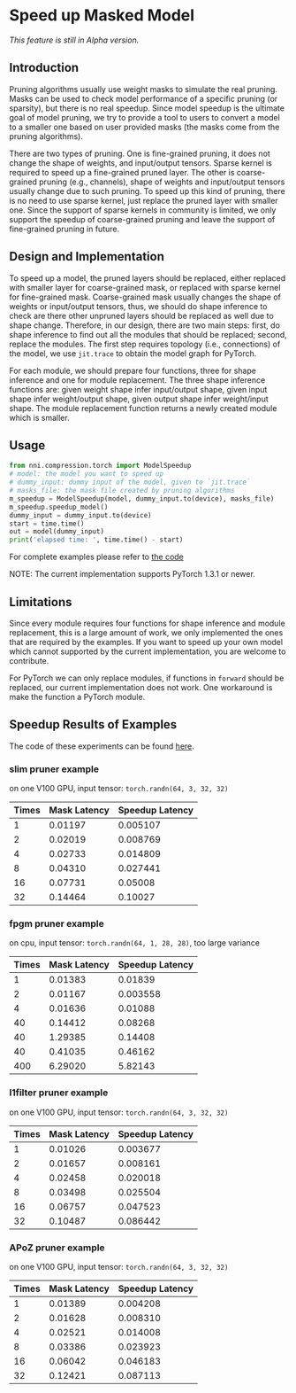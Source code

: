 # Speed up Masked Model

*This feature is still in Alpha version.*

## Introduction

Pruning algorithms usually use weight masks to simulate the real pruning. Masks can be used
to check model performance of a specific pruning (or sparsity), but there is no real speedup.
Since model speedup is the ultimate goal of model pruning, we try to provide a tool to users
to convert a model to a smaller one based on user provided masks (the masks come from the
pruning algorithms).

There are two types of pruning. One is fine-grained pruning, it does not change the shape of weights, and input/output tensors. Sparse kernel is required to speed up a fine-grained pruned layer. The other is coarse-grained pruning (e.g., channels), shape of weights and input/output tensors usually change due to such pruning. To speed up this kind of pruning, there is no need to use sparse kernel, just replace the pruned layer with smaller one. Since the support of sparse kernels in community is limited, we only support the speedup of coarse-grained pruning and leave the support of fine-grained pruning in future.

## Design and Implementation

To speed up a model, the pruned layers should be replaced, either replaced with smaller layer for coarse-grained mask, or replaced with sparse kernel for fine-grained mask. Coarse-grained mask usually changes the shape of weights or input/output tensors, thus, we should do shape inference to check are there other unpruned layers should be replaced as well due to shape change. Therefore, in our design, there are two main steps: first, do shape inference to find out all the modules that should be replaced; second, replace the modules. The first step requires topology (i.e., connections) of the model, we use `jit.trace` to obtain the model graph for PyTorch.

For each module, we should prepare four functions, three for shape inference and one for module replacement. The three shape inference functions are: given weight shape infer input/output shape, given input shape infer weight/output shape, given output shape infer weight/input shape. The module replacement function returns a newly created module which is smaller.

## Usage

```python
from nni.compression.torch import ModelSpeedup
# model: the model you want to speed up
# dummy_input: dummy input of the model, given to `jit.trace`
# masks_file: the mask file created by pruning algorithms
m_speedup = ModelSpeedup(model, dummy_input.to(device), masks_file)
m_speedup.speedup_model()
dummy_input = dummy_input.to(device)
start = time.time()
out = model(dummy_input)
print('elapsed time: ', time.time() - start)
```
For complete examples please refer to [the code](https://github.com/microsoft/nni/tree/master/examples/model_compress/model_speedup.py)

NOTE: The current implementation supports PyTorch 1.3.1 or newer.

## Limitations

Since every module requires four functions for shape inference and module replacement, this is a large amount of work, we only implemented the ones that are required by the examples. If you want to speed up your own model which cannot supported by the current implementation, you are welcome to contribute.

For PyTorch we can only replace modules, if functions in `forward` should be replaced, our current implementation does not work. One workaround is make the function a PyTorch module.

## Speedup Results of Examples

The code of these experiments can be found [here](https://github.com/microsoft/nni/tree/master/examples/model_compress/model_speedup.py).

### slim pruner example

on one V100 GPU,
input tensor: `torch.randn(64, 3, 32, 32)`

|Times| Mask Latency| Speedup Latency |
|---|---|---|
| 1 | 0.01197 | 0.005107 |
| 2 | 0.02019 | 0.008769 |
| 4 | 0.02733 | 0.014809 |
| 8 | 0.04310 | 0.027441 |
| 16 | 0.07731 | 0.05008 |
| 32 | 0.14464 | 0.10027 |

### fpgm pruner example

on cpu,
input tensor: `torch.randn(64, 1, 28, 28)`,
too large variance

|Times| Mask Latency| Speedup Latency |
|---|---|---|
| 1 | 0.01383 | 0.01839 |
| 2 | 0.01167 | 0.003558 |
| 4 | 0.01636 | 0.01088 |
| 40 | 0.14412 | 0.08268 |
| 40 | 1.29385 | 0.14408 |
| 40 | 0.41035 | 0.46162 |
| 400 | 6.29020 | 5.82143 |

### l1filter pruner example

on one V100 GPU,
input tensor: `torch.randn(64, 3, 32, 32)`

|Times| Mask Latency| Speedup Latency |
|---|---|---|
| 1 | 0.01026 | 0.003677 |
| 2 | 0.01657 | 0.008161 |
| 4 | 0.02458 | 0.020018 |
| 8 | 0.03498 | 0.025504 |
| 16 | 0.06757 | 0.047523 |
| 32 | 0.10487 | 0.086442 |

### APoZ pruner example

on one V100 GPU,
input tensor: `torch.randn(64, 3, 32, 32)`

|Times| Mask Latency| Speedup Latency |
|---|---|---|
| 1 | 0.01389 | 0.004208 |
| 2 | 0.01628 | 0.008310 |
| 4 | 0.02521 | 0.014008 |
| 8 | 0.03386 | 0.023923 |
| 16 | 0.06042 | 0.046183 |
| 32 | 0.12421 | 0.087113 |
